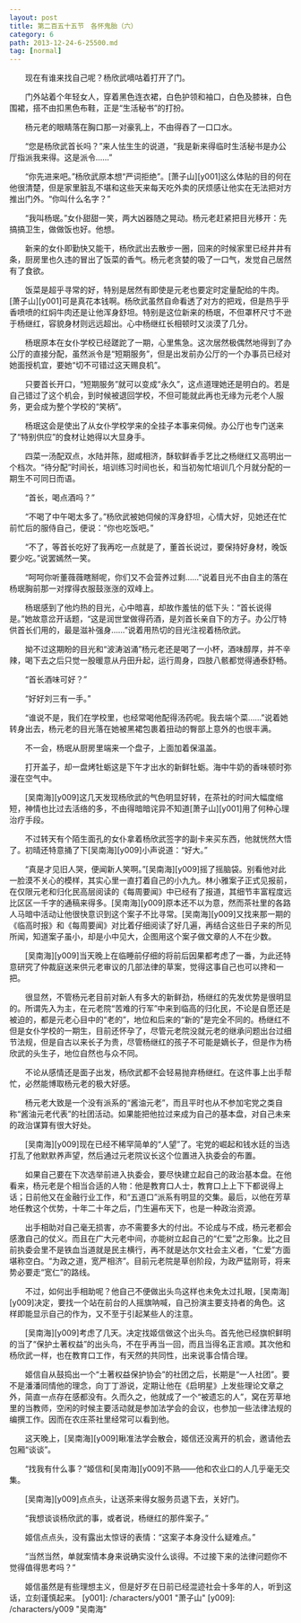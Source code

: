 ```yaml
---
layout: post
title: 第二百五十五节　各怀鬼胎（六）
category: 6
path: 2013-12-24-6-25500.md
tag: [normal]
---
```


　　现在有谁来找自己呢？杨欣武嘀咕着打开了门。

　　门外站着个年轻女人，穿着黑色连衣裙，白色护领和袖口，白色及膝袜，白色围裙，搭不由扣黑色布鞋，正是“生活秘书”的打扮。

　　杨元老的眼睛落在胸口那一对豪乳上，不由得吞了一口口水。

　　“您是杨欣武首长吗？”来人怯生生的说道，“我是新来得临时生活秘书是办公厅指派我来得。这是派令……”

　　“你先进来吧。”杨欣武原本想“严词拒绝”。[萧子山][y001]这么体贴的目的何在他很清楚，但是家里脏乱不堪和这些天来每天吃外卖的厌烦感让他实在无法把对方推出门外。“你叫什么名字？”

　　“我叫杨珉。”女仆甜甜一笑，两大凶器随之晃动。杨元老赶紧把目光移开：先搞搞卫生，做做饭也好。他想。

　　新来的女仆即勤快又能干，杨欣武出去散步一圈，回来的时候家里已经井井有条，厨房里也久违的冒出了饭菜的香气。杨元老贪婪的吸了一口气，发觉自己居然有了食欲。

　　饭菜是超乎寻常的好，特别是居然有即使是元老也要定时定量配给的牛肉。[萧子山][y001]可是真花本钱啊。杨欣武虽然自命看透了对方的把戏，但是热乎乎香喷喷的红焖牛肉还是让他浑身舒坦。特别是这位新来的杨珉，不但罩杯尺寸不逊于杨继红，容貌身材则远远超出。心中杨继红长相顿时又淡漠了几分。

　　杨珉原本在女仆学校已经蹉跎了一期，心里焦急。这次居然极偶然地得到了办公厅的直接分配，虽然派令是“短期服务”，但是出发前办公厅的一个办事员已经对她面授机宜，要她“切不可错过这天赐良机”。

　　只要首长开口，“短期服务”就可以变成“永久”，这点道理她还是明白的。若是自己错过了这个机会，到时候被退回学校，不但可能就此再也无缘为元老个人服务，更会成为整个学校的“笑柄”。

　　杨珉这会是使出了从女仆学校学来的全挂子本事来伺候。办公厅也专门送来了“特别供应”的食材让她得以大显身手。

　　四菜一汤配双点，水陆并陈，甜咸相济，酥软鲜香手艺比之杨继红又高明出一个档次。“待分配”时间长，培训练习时间也长，和当初匆忙培训几个月就分配的一期生不可同日而语。

　　“首长，喝点酒吗？”

　　“不喝了中午喝太多了。”杨欣武被她伺候的浑身舒坦，心情大好，见她还在忙前忙后的服侍自己，便说：“你也吃饭吧。”

　　“不了，等首长吃好了我再吃一点就是了，董首长说过，要保持好身材，晚饭要少吃。”说罢嫣然一笑。

　　“呵呵你听董薇薇瞎掰呢，你们又不会营养过剩……”说着目光不由自主的落在杨珉胸前那一对撑得衣服鼓涨涨的双峰上。

　　杨珉感到了他灼热的目光，心中暗喜，却故作羞怯的低下头：“首长说得是。”她故意岔开话题，“这是润世堂做得药酒，是刘首长亲自下的方子。办公厅特供首长们用的，最是滋补强身……”说着用热切的目光注视着杨欣武。

　　拗不过这期盼的目光和“波涛汹涌”杨元老还是喝了一小杯，酒味醇厚，并不辛辣，喝下去之后只觉一股暖意从丹田升起，运行周身，四肢八骸都觉得通泰舒畅。

　　“首长酒味可好？”

　　“好好刘三有一手。”

　　“谁说不是，我们在学校里，也经常喝他配得汤药呢。我去端个菜……”说着她转身出去，杨元老的目光落在她被黑裙包裹着扭动的臀部上意外的也很丰满。

　　不一会，杨珉从厨房里端来一个盘子，上面加着保温盖。

　　打开盖子，却一盘烤牡蛎这是下午才出水的新鲜牡蛎。海中牛奶的香味顿时弥漫在空气中。

　　[吴南海][y009]这几天发现杨欣武的气色明显好转，在茶社的时间大幅度缩短，神情也比过去活络的多，不由得暗暗诧异不知道[萧子山][y001]用了何种心理治疗手段。

　　不过转天有个陌生面孔的女仆拿着杨欣武签字的副卡来买东西，他就恍然大悟了。初晴还特意捅了下[吴南海][y009]小声说道：“好大。”

　　“真是才见旧人哭，便闻新人笑啊。”[吴南海][y009]摇了摇脑袋。别看他对此一脸漠不关心的模样，其实心里一直打着自己的小九九。林小雅案子正式见报前，在仅限元老和归化民高层阅读的《每周要闻》中已经有了报道，其细节丰富程度远比区区一千字的通稿来得多。[吴南海][y009]原本还不以为意，然而茶社里的各路人马暗中活动让他很快意识到这个案子不比寻常。[吴南海][y009]又找来那一期的《临高时报》和《每周要闻》对比着仔细阅读了好几遍，再结合这些日子来的所见所闻，知道案子虽小，却是小中见大，企图用这个案子做文章的人不在少数。

　　[吴南海][y009]当天晚上在临睡前仔细的将前后因果都考虑了一番，为此还特意研究了仲裁庭送来供元老审议的几部法律的草案，觉得这事自己也可以搀和一把。

　　很显然，不管杨元老目前对新人有多大的新鲜劲，杨继红的先发优势是很明显的。所谓先入为主，在元老院“苦难的行军”中来到临高的归化民，不论是自愿还是被迫的，都是元老心目中的“老的”，地位和后来的“新的”是完全不同的。杨继红不但是女仆学校的一期生，目前还怀孕了，尽管元老院没就元老的继承问题出台过细节法规，但是自古以来长子为贵，尽管杨继红的孩子不可能是嫡长子，但是作为杨欣武的头生子，地位自然也与众不同。

　　不论从感情还是面子出发，杨欣武都不会轻易抛弃杨继红。在这件事上出手帮忙，必然能博取杨元老的极大好感。

　　杨元老大致是一个没有派系的“酱油元老”，而且平时也从不参加宅党之类自称“酱油元老代表”的社团活动。如果能把他拉过来成为自己的基本盘，对自己未来的政治谋算有很大好处。

　　[吴南海][y009]现在已经不稀罕简单的“人望”了。宅党的崛起和钱水廷的当选打乱了他默默养声望，然后通过元老院议长这个位置进入执委会的布置。

　　如果自己要在下次选举前进入执委会，要尽快建立起自己的政治基本盘。在他看来，杨元老是个相当合适的人物：他是教育口人士，教育口上上下下都说得上话；日前他又在金融行业工作，和“五道口”派系有明显的交集。最后，以他在芳草地任教这个优势，十年二十年之后，门生遍布天下，也是一种政治资源。

　　出手相助对自己毫无损害，亦不需要多大的付出。不论成与不成，杨元老都会感激自己的仗义。而且在广大元老中间，亦能树立起自己的“仁爱”之形象。比之目前执委会里不是铁血当道就是民主横行，再不就是达尔文社会主义者，“仁爱”方面堪称空白。“为政之道，宽严相济”。目前元老院是草创阶段，为政严猛刚苛，将来势必要走“宽仁”的路线。

　　不过，如何出手相助呢？他自己不便做出头鸟这样也未免太过扎眼，[吴南海][y009]决定，要找一个站在前台的人摇旗呐喊，自己扮演主要支持者的角色。这样即能显示自己的作为，又不至于引起某些人的注意。

　　[吴南海][y009]考虑了几天。决定找姬信做这个出头鸟。首先他已经旗帜鲜明的当了“保护土著权益”的出头鸟，不在乎再当一回，而且当得名正言顺。其次他和杨欣武一样，也在教育口工作，有天然的共同性，出来说事合情合理。

　　姬信自从鼓捣出一个“土著权益保护协会”的社团之后，长期是“一人社团”。要不是潘潘同情他的理念，向丁丁游说，定期让他在《启明星》上发些理论文章之外，简直一点存在感都没有。久而久之，他就成了一个“被遗忘的人”，窝在芳草地里的当教师，空闲的时候主要活动就是参加法学会的会议，也参加一些法律法规的编撰工作。因而在农庄茶社里经常可以看到他。

　　这天晚上，[吴南海][y009]瞅准法学会散会，姬信还没离开的机会，邀请他去包厢“谈谈”。

　　“找我有什么事？”姬信和[吴南海][y009]不熟——他和农业口的人几乎毫无交集。

　　[吴南海][y009]点点头，让送茶来得女服务员退下去，关好门。

　　“我想谈谈杨欣武的事，或者说，杨继红的那件案子。”

　　姬信点点头，没有露出太惊讶的表情：“这案子本身没什么疑难点。”

　　“当然当然，单就案情本身来说确实没什么谈得。不过接下来的法律问题你不觉得值得思考吗？”

　　姬信虽然是有些理想主义，但是好歹在日前已经混迹社会十多年的人，听到这话，立刻谨慎起来。
[y001]: /characters/y001 "萧子山"
[y009]: /characters/y009 "吴南海"

